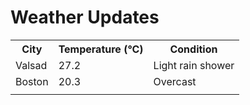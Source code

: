 # Weather Updates

<!-- WEATHER-UPDATE-START -->
<table><tr><th>City</th><th>Temperature (°C)</th><th>Condition</th></tr><tr><td>Valsad</td><td>27.2</td><td>Light rain shower</td></tr><tr><td>Boston</td><td>20.3</td><td>Overcast</td></tr><tr><td></td><td></td><td></td></tr></table>
<!-- WEATHER-UPDATE-END -->
